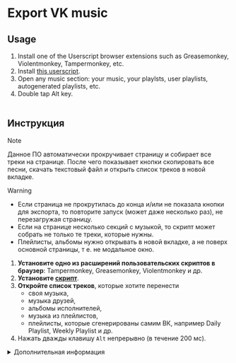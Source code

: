 # Export VK music
## Usage
1. Install one of the Userscript browser extensions such as Greasemonkey, Violentmonkey, Tampermonkey, etc. 
2. Install [this userscript](https://github.com/anddea/export-vk-music/raw/main/src/vk.user.js).
3. Open any music section: your music, your playlsts, user playlists, autogenerated playlists, etc.
4. Double tap Alt key. <br><br>

## Инструкция
> [!NOTE]  
> Данное ПО автоматически прокручивает страницу и собирает все треки на странице. После чего показывает кнопки скопировать все песни, скачать текстовый файл и открыть список треков в новой вкладке. 

> [!WARNING]  
> - Если страница не прокрутилась до конца и/или не показала кнопки для экспорта, то повторите запуск (может даже несколько раз), не перезагружая страницу.
> - Если на странице несколько секций с музыкой, то скрипт может собрать не только те треки, которые нужны.
> - Плейлисты, альбомы нужно открывать в новой вкладке, а не поверх основной страницы, т е. не модальное окно.

1. **Установитe одно из расширений пользовательских скриптов в браузер**: Tampermonkey, Greasemonkey, Violentmonkey и др.
2. **Установитe [скрипт](https://github.com/anddea/export-vk-music/raw/main/src/vk.user.js)**.
3. **Откройте список треков**, которые хотите перенести 
    - своя музыка, 
    - музыка друзей, 
    - альбомы исполнителей, 
    - музыка из плейлистов, 
    - плейлисты, которые сгенерированы самим ВК, например Daily Playlist, Weekly Playlist и др.
4. Нажать дважды клавишу `Alt` непрерывно (в течение 200 мс).

<details>
  <summary>Дополнительная информация</summary>
  
  Для изменения клавиши, замените значение KEY в скрипте на любую удобную клавишу
  ```js
  const KEY = "Alt"; // control, meta, shift, a, b, c
  ```
  Чтобы изменить скорость прокрутки, замените значения
  ```js
  const DELAY = 50; // кол-во миллисекунд
  const SCROLL_DIRECTION = 200; // кол-во пикселей для прохождения за заданное время (DELAY)
  ```
  *Если время маленькое или расстояние большое, страница может не прокрутиться до конца и сохранить не весь список треков, но можно запустить скрипт несколько раз или изменить значения переменных.*

  Чтобы импортировать в другие сервисы, воспользуйтесь любыми сервисами переноса музыки: [TuneMyMusic](https://www.tunemymusic.com/ru/), [Soundiiz](https://soundiiz.com/ru/) и др.

  Предыдущие версии скрипта находятся в папке [legacy](https://github.com/anddea/export-vk-music/tree/main/src/legacy).
</details>